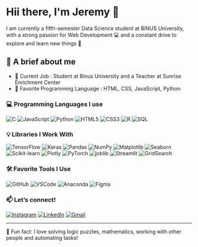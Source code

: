 # Hii there, I'm Jeremy 🙌

I am currently a fifth-semester Data Science student at BINUS University, with a strong passion for Web Development 💻 and a constant drive to explore and learn new things 🧠

## 📌 A brief about me
- 💼 Current Job : Student at Binus University and a Teacher at Sunrise Enrichment Center
- 🧠 Favorite Programming Language : HTML, CSS, JavaScript, Python

### 💻 Programming Languages I use
![C](https://img.shields.io/badge/-C-000?&logo=C)
![JavaScript](https://img.shields.io/badge/-JavaScript-black?logo=javascript)
![Python](https://img.shields.io/badge/-Python-3776AB?logo=python&logoColor=white)
![HTML5](https://img.shields.io/badge/-HTML5-E34F26?logo=html5&logoColor=white)
![CSS3](https://img.shields.io/badge/-CSS3-1572B6?logo=css3&logoColor=white)
![R](https://img.shields.io/badge/-R-276DC3?logo=r&logoColor=white)
![SQL](https://img.shields.io/badge/-SQL-4479A1?logo=mysql&logoColor=white)

### 💡 Libraries I Work With
![TensorFlow](https://img.shields.io/badge/-TensorFlow-FF6F00?logo=tensorflow&logoColor=white)
![Keras](https://img.shields.io/badge/-Keras-D00000?logo=keras&logoColor=white)
![Pandas](https://img.shields.io/badge/-Pandas-150458?logo=pandas&logoColor=white)
![NumPy](https://img.shields.io/badge/-NumPy-013243?logo=numpy&logoColor=white)
![Matplotlib](https://img.shields.io/badge/-Matplotlib-11557C?logo=matplotlib&logoColor=white)
![Seaborn](https://img.shields.io/badge/-Seaborn-2D3F6C?logo=python&logoColor=white)
![Scikit-learn](https://img.shields.io/badge/-Scikit--learn-F7931E?logo=scikit-learn&logoColor=white)
![Plotly](https://img.shields.io/badge/-Plotly-3F4F75?logo=plotly&logoColor=white)
![PyTorch](https://img.shields.io/badge/-PyTorch-EE4C2C?logo=pytorch&logoColor=white)
![joblib](https://img.shields.io/badge/-joblib-6BAED6?logo=python&logoColor=white)
![Streamlit](https://img.shields.io/badge/-Streamlit-FF4B4B?logo=streamlit&logoColor=white)
![GridSearch](https://img.shields.io/badge/-GridSearchCV-0A9396?logo=scikit-learn&logoColor=white)

### 🛠️ Favorite Tools I Use
![GitHub](https://img.shields.io/badge/-GitHub-181717?logo=github&logoColor=white)
![VSCode](https://img.shields.io/badge/-VSCode-007ACC?logo=visual-studio-code&logoColor=white)
![Anaconda](https://img.shields.io/badge/-Anaconda-44A833?logo=anaconda&logoColor=white)
![Figma](https://img.shields.io/badge/-Figma-F24E1E?logo=figma&logoColor=white)

### 📫 Let’s connect!
[![Instagram](https://img.shields.io/badge/-Instagram-C13584?logo=instagram&logoColor=white)](https://www.instagram.com/jeremyd_riyadi/)
[![LinkedIn](https://img.shields.io/badge/-LinkedIn-blue?logo=linkedin&logoColor=white)](https://www.linkedin.com/in/jeremy-riyadi-1b7b32272/)
[![Gmail](https://img.shields.io/badge/-Gmail-D14836?logo=gmail&logoColor=white)](mailto:jeremydjohar@gmail.com)

---

🧠 Fun fact: I love solving logic puzzles, mathematics, working with other people and automating tasks!
